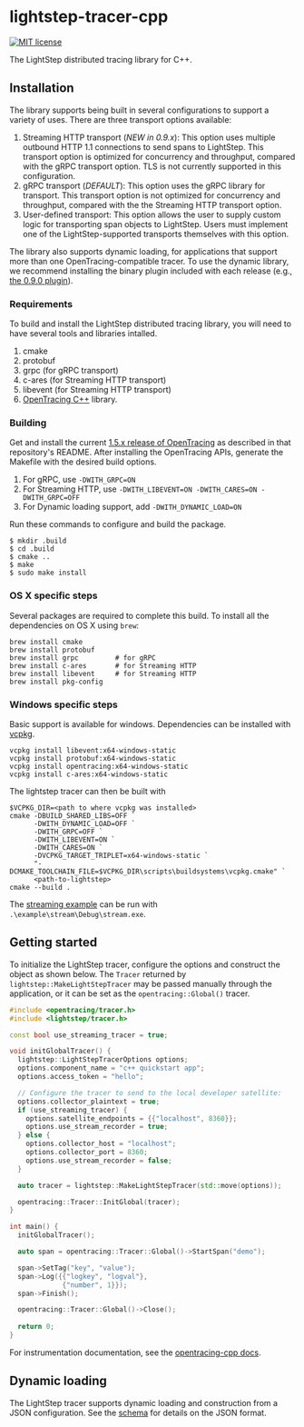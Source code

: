# lightstep-tracer-cpp
[![MIT license](http://img.shields.io/badge/license-MIT-blue.svg)](http://opensource.org/licenses/MIT)

The LightStep distributed tracing library for C++.

## Installation

The library supports being built in several configurations to support
a variety of uses.  There are three transport options available:

1. Streaming HTTP transport (*NEW in 0.9.x*): This option uses multiple outbound HTTP 1.1 connections to send spans to LightStep.  This transport option is optimized for concurrency and throughput, compared with the gRPC transport option. TLS is not currently supported in this configuration.
1. gRPC transport (*DEFAULT*): This option uses the gRPC library for transport. This transport option is not optimized for concurrency and throughput, compared with the the Streaming HTTP transport option.
1. User-defined transport: This option allows the user to supply custom logic for transporting span objects to LightStep. Users must implement one of the LightStep-supported transports themselves with this option.

The library also supports dynamic loading, for applications that support more than one OpenTracing-compatible tracer.  To use the dynamic library, we recommend installing the binary plugin included with each release (e.g., [the 0.9.0 plugin](https://github.com/lightstep/lightstep-tracer-cpp/releases/download/v0.9.0/linux-amd64-liblightstep_tracer_plugin.so.gz)).

### Requirements

To build and install the LightStep distributed tracing library, you will need to have several tools and libraries intalled.

1. cmake
1. protobuf
1. grpc (for gRPC transport)
1. c-ares (for Streaming HTTP transport)
1. libevent (for Streaming HTTP transport)
1. [OpenTracing C++](https://github.com/opentracing/opentracing-cpp) library.

### Building

Get and install the current [1.5.x release of OpenTracing](https://github.com/opentracing/opentracing-cpp/archive/v1.5.1.tar.gz) as described in that repository's README.  After installing the OpenTracing APIs, generate the Makefile with the desired build options.

1. For gRPC, use `-DWITH_GRPC=ON`
1. For Streaming HTTP, use `-DWITH_LIBEVENT=ON -DWITH_CARES=ON -DWITH_GRPC=OFF`
1. For Dynamic loading support, add `-DWITH_DYNAMIC_LOAD=ON`

Run these commands to configure and build the package.

```
$ mkdir .build
$ cd .build
$ cmake ..
$ make
$ sudo make install
```

### OS X specific steps

Several packages are required to complete this build.  To install all the dependencies on OS X using `brew`:

```
brew install cmake
brew install protobuf
brew install grpc         # for gRPC
brew install c-ares       # for Streaming HTTP
brew install libevent     # for Streaming HTTP
brew install pkg-config
```

### Windows specific steps

Basic support is available for windows. Dependencies can be installed with [vcpkg](https://github.com/microsoft/vcpkg).

```
vcpkg install libevent:x64-windows-static
vcpkg install protobuf:x64-windows-static
vcpkg install opentracing:x64-windows-static
vcpkg install c-ares:x64-windows-static
```

The lightstep tracer can then be built with

```
$VCPKG_DIR=<path to where vcpkg was installed>
cmake -DBUILD_SHARED_LIBS=OFF `
      -DWITH_DYNAMIC_LOAD=OFF `
      -DWITH_GRPC=OFF `
      -DWITH_LIBEVENT=ON `
      -DWITH_CARES=ON `
      -DVCPKG_TARGET_TRIPLET=x64-windows-static `
      "-DCMAKE_TOOLCHAIN_FILE=$VCPKG_DIR\scripts\buildsystems\vcpkg.cmake" `
      <path-to-lightstep>
cmake --build .
```

The [streaming example](example/stream/main.cpp) can  be run with `.\example\stream\Debug\stream.exe`.

## Getting started

To initialize the LightStep tracer, configure the options and
construct the object as shown below.  The `Tracer` returned by
`lightstep::MakeLightStepTracer` may be passed manually through the
application, or it can be set as the `opentracing::Global()` tracer. 

```cpp
#include <opentracing/tracer.h>
#include <lightstep/tracer.h>

const bool use_streaming_tracer = true;

void initGlobalTracer() {
  lightstep::LightStepTracerOptions options;
  options.component_name = "c++ quickstart app";
  options.access_token = "hello";

  // Configure the tracer to send to the local developer satellite:
  options.collector_plaintext = true;
  if (use_streaming_tracer) {
    options.satellite_endpoints = {{"localhost", 8360}};
    options.use_stream_recorder = true;
  } else {
    options.collector_host = "localhost";
    options.collector_port = 8360;
    options.use_stream_recorder = false;
  }

  auto tracer = lightstep::MakeLightStepTracer(std::move(options));

  opentracing::Tracer::InitGlobal(tracer);
}

int main() {
  initGlobalTracer();

  auto span = opentracing::Tracer::Global()->StartSpan("demo");

  span->SetTag("key", "value");
  span->Log({{"logkey", "logval"},
             {"number", 1}});
  span->Finish();

  opentracing::Tracer::Global()->Close();
  
  return 0;
}
```

For instrumentation documentation, see the [opentracing-cpp docs](https://github.com/opentracing/opentracing-cpp).

## Dynamic loading

The LightStep tracer supports dynamic loading and construction from a JSON configuration. See the [schema](lightstep-tracer-configuration/tracer_configuration.schema.json) for details on the JSON format.
